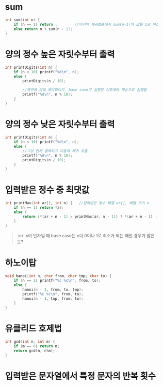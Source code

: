 # sum
```c
int sum(int n) {
	if (n == 1) return ;		//마지막 재귀호출에서 sum(n-1)의 값을 1로 하겠다는 뜻
	else return n + sum(n - 1);
}
```

# 양의 정수 높은 자릿수부터 출력
```c
int printDigits(int n) {
	if (n < 10) printf("%d\n", n);
	else {
		printDigits(n / 10);

		//재귀에 의해 묶여있다가, base case가 실행된 이후에야 역순으로 실행됨
		printf("%d\n", n % 10);
	}
}
```

# 양의 정수 낮은 자릿수부터 출력
```c
int printDigits(int n) {
	if (n < 10) printf("%d\n", n);
	else {
		//그냥 먼저 출력하고 다음에 재귀 호출
		printf("%d\n", n % 10);
		printDigits(n / 10);
	}
}
```

# 입력받은 정수 중 최댓값
```c
int printMax(int ar[], int n) {   //입력받은 정수 배열 ar[], 배열 크기 n
	if (n == 1) return *ar;
	else {
		return (*(ar + n - 1) > printMax(ar, n - 1)) ? *(ar + n - 1) : printMax(ar, n - 1);
	}
}
```

> `int n`이 인자일 때 base case는 n이 0이나 1로 최소가 되는 때인 경우가 많은 듯?

# 하노이탑
```c
void hanoi(int n, char from, char tmp, char to) {
	if (n == 1) printf("%c %c\n", from, to);
	else {
		hanoi(n - 1, from, to, tmp);
		printf("%c %c\n", from, to);
		hanoi(n - 1, tmp, from, to);
	}
}
```

# 유클리드 호제법
```c
int gcd(int n, int m) {
	if (m == 0) return n;
	return gcd(m, n%m);
}
```

# 입력받은 문자열에서 특정 문자의 반복 횟수
